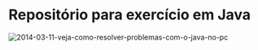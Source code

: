 # **Repositório para exercício em Java**
![2014-03-11-veja-como-resolver-problemas-com-o-java-no-pc](https://user-images.githubusercontent.com/88062739/148143577-886d244f-1c24-4b5d-8785-3916eecb4cb5.jpg)








